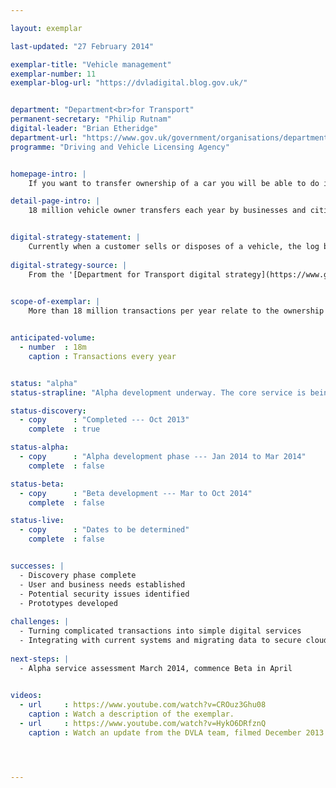 ```yaml
---

layout: exemplar

last-updated: "27 February 2014"

exemplar-title: "Vehicle management"
exemplar-number: 11
exemplar-blog-url: "https://dvladigital.blog.gov.uk/"


department: "Department<br>for Transport"
permanent-secretary: "Philip Rutnam"
digital-leader: "Brian Etheridge"
department-url: "https://www.gov.uk/government/organisations/department-for-transport"
programme: "Driving and Vehicle Licensing Agency"


homepage-intro: |
    If you want to transfer ownership of a car you will be able to do it yourself online or using an intermediary

detail-page-intro: |
    18 million vehicle owner transfers each year by businesses and citizens


digital-strategy-statement: |
    Currently when a customer sells or disposes of a vehicle, the log book needs to be posted to DVLA to be updated. We will digitise this process so it can be carried out self-service or through an intermediary.
    
digital-strategy-source: |
    From the '[Department for Transport digital strategy](https://www.gov.uk/government/publications/department-for-transport-digital-strategy)' – December 2012
    

scope-of-exemplar: |
    More than 18 million transactions per year relate to the ownership and status of vehicles (eg death of owner, purchase / destruction / export of car). A further 1.6m transactions related to personalised registration (eg buying the number plate, transferring it to another car, etc). The exemplar was scoped as all large vehicle transactions except those affected by abolishing the tax disc and those already highly digitised. Discovery revealed that easily digitisable activity falls into 3 domains – vehicle ownership / status, personalised registration and data sharing – all 3 depend on good vehicle records.


anticipated-volume:
  - number  : 18m
    caption : Transactions every year


status: "alpha"
status-strapline: "Alpha development underway. The core service is being planned and designed, along with [exemplar number 10: Personalised registrations](/transformation/personalised-number-plates)."

status-discovery:
  - copy      : "Completed --- Oct 2013"
    complete  : true

status-alpha:
  - copy      : "Alpha development phase --- Jan 2014 to Mar 2014"
    complete  : false

status-beta:
  - copy      : "Beta development --- Mar to Oct 2014"
    complete  : false

status-live:
  - copy      : "Dates to be determined"
    complete  : false


successes: |
  - Discovery phase complete
  - User and business needs established
  - Potential security issues identified
  - Prototypes developed
  
challenges: |
  - Turning complicated transactions into simple digital services
  - Integrating with current systems and migrating data to secure cloud environment
  
next-steps: |
  - Alpha service assessment March 2014, commence Beta in April
  

videos:
  - url     : https://www.youtube.com/watch?v=CROuz3Ghu08
    caption : Watch a description of the exemplar.
  - url     : https://www.youtube.com/watch?v=HykO6DRfznQ
    caption : Watch an update from the DVLA team, filmed December 2013.




---
```




